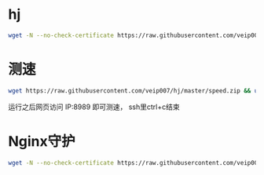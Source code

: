 # hj
```bash
wget -N --no-check-certificate https://raw.githubusercontent.com/veip007/hj/master/hj.sh && chmod +x hj.sh && bash hj.sh
```
# 测速

```bash
wget https://raw.githubusercontent.com/veip007/hj/master/speed.zip && unzip speed.zip && rm speed.zip && cd speed && chmod +x speedtest-backend && ./speedtest-backend
```
运行之后网页访问 IP:8989 即可测速， ssh里ctrl+c结束


# Nginx守护
```bash
wget -N --no-check-certificate https://raw.githubusercontent.com/veip007/hj/master/ng.sh && chmod +x ng.sh && crontab -l > conf && echo "*/1 * * * * ./ng.sh" >> conf && crontab conf && rm -f conf 
```

